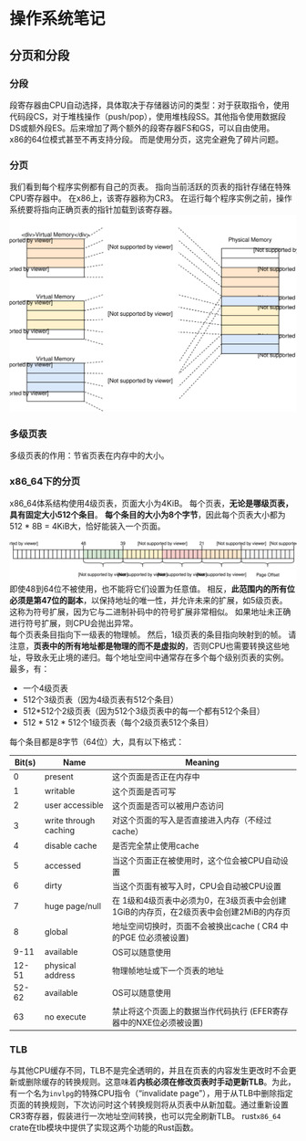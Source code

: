 # 操作系统笔记

## 分页和分段

### 分段

段寄存器由CPU自动选择，具体取决于存储器访问的类型：对于获取指令，使用代码段CS，对于堆栈操作（push/pop），使用堆栈段SS。其他指令使用数据段DS或额外段ES。后来增加了两个额外的段寄存器FS和GS，可以自由使用。  
x86的64位模式甚至不再支持分段。 而是使用分页，这完全避免了碎片问题。

### 分页

我们看到每个程序实例都有自己的页表。 指向当前活跃的页表的指针存储在特殊CPU寄存器中。 在x86上，该寄存器称为CR3。 在运行每个程序实例之前，操作系统要将指向正确页表的指针加载到该寄存器。 
![](https://github.com/hnu-osdesign/kevinliao/blob/master/%E6%93%8D%E4%BD%9C%E7%B3%BB%E7%BB%9F%E7%AC%94%E8%AE%B0/1.svg)

### 多级页表

多级页表的作用：节省页表在内存中的大小。

###  x86_64下的分页  

x86_64体系结构使用4级页表，页面大小为4KiB。 每个页表，**无论是哪级页表，具有固定大小512个条目**。 **每个条目的大小为8个字节**，因此每个页表大小都为512 * 8B = 4KiB大，恰好能装入一个页面。

![](2.svg)  
即使48到64位不被使用，也不能将它们设置为任意值。 相反，**此范围内的所有位必须是第47位的副本**，以保持地址的唯一性，并允许未来的扩展，如5级页表。 这称为符号扩展，因为它与二进制补码中的符号扩展非常相似。 如果地址未正确进行符号扩展，则CPU会抛出异常。  
每个页表条目指向下一级表的物理帧。 然后，1级页表的条目指向映射到的帧。 请注意，**页表中的所有地址都是物理的而不是虚拟的**，否则CPU也需要转换这些地址，导致永无止境的递归。每个地址空间中通常存在多个每个级别页表的实例。 最多，有：

- 一个4级页表
- 512个3级页表（因为4级页表有512个条目）
- 512*512个2级页表（因为512个3级页表中的每一个都有512个条目）
- 512 * 512 * 512个1级页表（每个2级页表512个条目）  

每个条目都是8字节（64位）大，具有以下格式：

| Bit(s) | Name                  | Meaning                                                      |
| ------ | --------------------- | ------------------------------------------------------------ |
| 0      | present               | 这个页面是否正在内存中                                       |
| 1      | writable              | 这个页面是否可写                                             |
| 2      | user accessible       | 这个页面是否可以被用户态访问                                 |
| 3      | write through caching | 对这个页面的写入是否直接进入内存（不经过cache）              |
| 4      | disable cache         | 是否完全禁止使用cache                                        |
| 5      | accessed              | 当这个页面正在被使用时，这个位会被CPU自动设置                |
| 6      | dirty                 | 当这个页面有被写入时，CPU会自动被CPU设置                     |
| 7      | huge page/null        | 在 1级和4级页表中必须为0，在3级页表中会创建1GiB的内存页，在2级页表中会创建2MiB的内存页 |
| 8      | global                | 地址空间切换时，页面不会被换出cache ( CR4 中的PGE 位必须被设置) |
| 9-11   | available             | OS可以随意使用                                               |
| 12-51  | physical address      | 物理帧地址或下一个页表的地址                                 |
| 52-62  | available             | OS可以随意使用                                               |
| 63     | no execute            | 禁止将这个页面上的数据当作代码执行 (EFER寄存器中的NXE位必须被设置) |

### TLB

与其他CPU缓存不同，TLB不是完全透明的，并且在页表的内容发生更改时不会更新或删除缓存的转换规则。这意味着**内核必须在修改页表时手动更新TLB**。为此，有一个名为`invlpg`的特殊CPU指令（“invalidate page”），用于从TLB中删除指定页面的转换规则，下次访问时这个转换规则将从页表中从新加载。通过重新设置CR3寄存器，假装进行一次地址空间转换，也可以完全刷新TLB。 rust`x86_64` crate在tlb模块中提供了实现这两个功能的Rust函数。  


